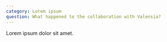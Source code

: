 ```yaml
---
category: Lorem ipsum
question: What happened to the collaboration with Valensia?
---
```


Lorem ipsum dolor sit amet.
